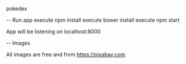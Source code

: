 pokedex

-- Run app
execute npm install
execute bower install
execute npm start

App will be listening on localhost:8000

-- Images

All images are free and from https://pixabay.com